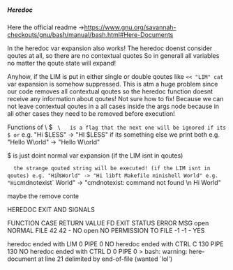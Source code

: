 
##### Heredoc
Here the official readme
->https://www.gnu.org/savannah-checkouts/gnu/bash/manual/bash.html#Here-Documents

In the heredoc var expansion also works!
The heredoc doenst consider qoutes at all, so there are no contextual quotes
So in generall all variables no matter the qoute state will expand!

Anyhow, if the LIM is put in either single or double qoutes like ```<< "LIM" cat```
var expansion is somehow suppressed. This is atm a huge problem since our code removes
all contextual qoutes so the heredoc function doesnt receive any information about
qoutes! Not sure how to fix!
Because we can not leave contextual qoutes in a all cases inside the args node because
in all other cases they need to be removed before execution!

Functions of \ $ ` 
\   is a flag that the next one will be ignored if its $ or `
        e.g. "Hi \$LESS" -> "HI $LESS"
    if its something else we print both
        e.g. "Hello W\orld" -> "Hello W\orld"

$   is just doint normal var expansion (if the LIM isnt in qoutes)

`   the strange qouted string will be executed! (if the LIM isnt in qoutes)
        e.g. "Hi `ls` World" -> "Hi libft Makefile minishell World"
        e.g. "Hi `cmdnotexist` World" -> "cmdnotexist: command not found \n Hi  World"

maybe the remove conte






HEREDOC EXIT AND SIGNALS

FUNCTION	CASE			RETURN VALUE	FD	EXIT STATUS	ERROR MSG
open		NORMAL FILE		42		42	-		NO
open		NO PERMISSION TO FILE	-1		-1	-		YES

heredoc		ended with LIM		0		PIPE	0		NO
heredoc		ended with CTRL C	130		PIPE	130		NO
heredoc		ended with CTRL D	0		PIPE	0		> bash: warning: here-document at line 21 delimited by end-of-file (wanted `lol')
